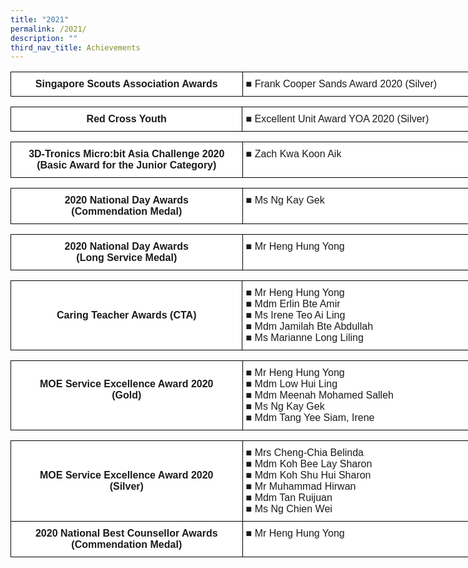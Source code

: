 ```yaml
---
title: "2021"
permalink: /2021/
description: ""
third_nav_title: Achievements
---
```


<style type="text/css">
.tg  {border-collapse:collapse;border-spacing:0;}
.tg td{border-color:black;border-style:solid;border-width:1px;font-family:Arial, sans-serif;font-size:14px;
  overflow:hidden;padding:10px 5px;word-break:normal;}
.tg th{border-color:black;border-style:solid;border-width:1px;font-family:Arial, sans-serif;font-size:14px;
  font-weight:normal;overflow:hidden;padding:10px 5px;word-break:normal;}
.tg .tg-5sko{background-color:#FFF;font-size:16px;text-align:left;vertical-align:top}
.tg .tg-cawn{background-color:#FFF;font-size:16px;font-weight:bold;text-align:center;vertical-align:top}
</style>
<table class="tg" style="undefined;table-layout: fixed; width: 742px">
<colgroup>
<col style="width: 371px">
<col style="width: 371px">
</colgroup>
<thead>
  <tr>
    <td class="tg-cawn">Singapore Scouts Association Awards</td>
    <td class="tg-5sko">■ Frank Cooper Sands Award 2020 (Silver)</td>
  </tr>
</thead>
</table>

<style type="text/css">
.tg  {border-collapse:collapse;border-spacing:0;}
.tg td{border-color:black;border-style:solid;border-width:1px;font-family:Arial, sans-serif;font-size:14px;
  overflow:hidden;padding:10px 5px;word-break:normal;}
.tg th{border-color:black;border-style:solid;border-width:1px;font-family:Arial, sans-serif;font-size:14px;
  font-weight:normal;overflow:hidden;padding:10px 5px;word-break:normal;}
.tg .tg-5sko{background-color:#FFF;font-size:16px;text-align:left;vertical-align:top}
.tg .tg-cawn{background-color:#FFF;font-size:16px;font-weight:bold;text-align:center;vertical-align:top}
</style>
<table class="tg" style="undefined;table-layout: fixed; width: 742px">
<colgroup>
<col style="width: 371px">
<col style="width: 371px">
</colgroup>
<thead>
  <tr>
    <td class="tg-cawn">Red Cross Youth</td>
    <td class="tg-5sko">■ Excellent Unit Award YOA 2020 (Silver)</td>
  </tr>
</thead>
</table>

<style type="text/css">
.tg  {border-collapse:collapse;border-spacing:0;}
.tg td{border-color:black;border-style:solid;border-width:1px;font-family:Arial, sans-serif;font-size:14px;
  overflow:hidden;padding:10px 5px;word-break:normal;}
.tg th{border-color:black;border-style:solid;border-width:1px;font-family:Arial, sans-serif;font-size:14px;
  font-weight:normal;overflow:hidden;padding:10px 5px;word-break:normal;}
.tg .tg-5sko{background-color:#FFF;font-size:16px;text-align:left;vertical-align:top}
.tg .tg-cawn{background-color:#FFF;font-size:16px;font-weight:bold;text-align:center;vertical-align:top}
</style>
<table class="tg" style="undefined;table-layout: fixed; width: 742px">
<colgroup>
<col style="width: 371px">
<col style="width: 371px">
</colgroup>
<thead>
  <tr>
    <td class="tg-cawn">3D‐Tronics Micro:bit Asia Challenge 2020<br>(Basic Award for the Junior Category)<br></td>
    <td class="tg-5sko">■ Zach Kwa Koon Aik</td>
  </tr>
</thead>
</table>

<style type="text/css">
.tg  {border-collapse:collapse;border-spacing:0;}
.tg td{border-color:black;border-style:solid;border-width:1px;font-family:Arial, sans-serif;font-size:14px;
  overflow:hidden;padding:10px 5px;word-break:normal;}
.tg th{border-color:black;border-style:solid;border-width:1px;font-family:Arial, sans-serif;font-size:14px;
  font-weight:normal;overflow:hidden;padding:10px 5px;word-break:normal;}
.tg .tg-5sko{background-color:#FFF;font-size:16px;text-align:left;vertical-align:top}
.tg .tg-cawn{background-color:#FFF;font-size:16px;font-weight:bold;text-align:center;vertical-align:top}
</style>
<table class="tg" style="undefined;table-layout: fixed; width: 742px">
<colgroup>
<col style="width: 371px">
<col style="width: 371px">
</colgroup>
<thead>
  <tr>
    <td class="tg-cawn">2020 National Day Awards<br>(Commendation Medal)</td>
    <td class="tg-5sko">■ Ms Ng Kay Gek</td>
  </tr>
</thead>
</table>

<style type="text/css">
.tg  {border-collapse:collapse;border-spacing:0;}
.tg td{border-color:black;border-style:solid;border-width:1px;font-family:Arial, sans-serif;font-size:14px;
  overflow:hidden;padding:10px 5px;word-break:normal;}
.tg th{border-color:black;border-style:solid;border-width:1px;font-family:Arial, sans-serif;font-size:14px;
  font-weight:normal;overflow:hidden;padding:10px 5px;word-break:normal;}
.tg .tg-5sko{background-color:#FFF;font-size:16px;text-align:left;vertical-align:top}
.tg .tg-cawn{background-color:#FFF;font-size:16px;font-weight:bold;text-align:center;vertical-align:top}
</style>
<table class="tg" style="undefined;table-layout: fixed; width: 742px">
<colgroup>
<col style="width: 371px">
<col style="width: 371px">
</colgroup>
<thead>
  <tr>
    <td class="tg-cawn">2020 National Day Awards<br>(Long Service Medal)</td>
    <td class="tg-5sko">■ Mr Heng Hung Yong</td>
  </tr>
</thead>
</table>

<style type="text/css">
.tg  {border-collapse:collapse;border-spacing:0;}
.tg td{border-color:black;border-style:solid;border-width:1px;font-family:Arial, sans-serif;font-size:14px;
  overflow:hidden;padding:10px 5px;word-break:normal;}
.tg th{border-color:black;border-style:solid;border-width:1px;font-family:Arial, sans-serif;font-size:14px;
  font-weight:normal;overflow:hidden;padding:10px 5px;word-break:normal;}
.tg .tg-5sko{background-color:#FFF;font-size:16px;text-align:left;vertical-align:top}
.tg .tg-cawn{background-color:#FFF;font-size:16px;font-weight:bold;text-align:center;vertical-align:top}
</style>
<table class="tg" style="undefined;table-layout: fixed; width: 742px">
<colgroup>
<col style="width: 371px">
<col style="width: 371px">
</colgroup>
<thead>
  <tr>
    <td class="tg-cawn"><br><br>Caring Teacher Awards (CTA)</td>
    <td class="tg-5sko">■ Mr Heng Hung Yong<br>■ Mdm Erlin Bte Amir<br>■ Ms Irene Teo Ai Ling<br>■ Mdm Jamilah Bte Abdullah<br>■ Ms Marianne Long Liling</td>
  </tr>
</thead>
</table>

<style type="text/css">
.tg  {border-collapse:collapse;border-spacing:0;}
.tg td{border-color:black;border-style:solid;border-width:1px;font-family:Arial, sans-serif;font-size:14px;
  overflow:hidden;padding:10px 5px;word-break:normal;}
.tg th{border-color:black;border-style:solid;border-width:1px;font-family:Arial, sans-serif;font-size:14px;
  font-weight:normal;overflow:hidden;padding:10px 5px;word-break:normal;}
.tg .tg-5sko{background-color:#FFF;font-size:16px;text-align:left;vertical-align:top}
.tg .tg-cawn{background-color:#FFF;font-size:16px;font-weight:bold;text-align:center;vertical-align:top}
</style>
<table class="tg" style="undefined;table-layout: fixed; width: 742px">
<colgroup>
<col style="width: 371px">
<col style="width: 371px">
</colgroup>
<thead>
  <tr>
    <td class="tg-cawn"><br>MOE Service Excellence Award 2020<br>(Gold)<br></td>
    <td class="tg-5sko">■ Mr Heng Hung Yong<br>■ Mdm Low Hui Ling<br>■ Mdm Meenah Mohamed Salleh<br>■ Ms Ng Kay Gek<br>■ Mdm Tang Yee Siam, Irene</td>
  </tr>
</thead>
</table>


<style type="text/css">
.tg  {border-collapse:collapse;border-spacing:0;}
.tg td{border-color:black;border-style:solid;border-width:1px;font-family:Arial, sans-serif;font-size:14px;
  overflow:hidden;padding:10px 5px;word-break:normal;}
.tg th{border-color:black;border-style:solid;border-width:1px;font-family:Arial, sans-serif;font-size:14px;
  font-weight:normal;overflow:hidden;padding:10px 5px;word-break:normal;}
.tg .tg-5sko{background-color:#FFF;font-size:16px;text-align:left;vertical-align:top}
.tg .tg-cawn{background-color:#FFF;font-size:16px;font-weight:bold;text-align:center;vertical-align:top}
</style>
<table class="tg" style="undefined;table-layout: fixed; width: 742px">
<colgroup>
<col style="width: 371px">
<col style="width: 371px">
</colgroup>
<thead>
  <tr>
    <td class="tg-cawn"><br><br>MOE Service Excellence Award 2020<br>(Silver)<br></td>
    <td class="tg-5sko">■ Mrs Cheng-Chia Belinda<br>■ Mdm Koh Bee Lay Sharon<br>■ Mdm Koh Shu Hui Sharon<br>■ Mr Muhammad Hirwan<br>■ Mdm Tan Ruijuan<br>■ Ms Ng Chien Wei</td>
  </tr>
</thead>
<thead>
  <tr>
    <td class="tg-cawn">2020 National Best Counsellor Awards<br>(Commendation Medal)</td>
    <td class="tg-5sko">■ Mr Heng Hung Yong</td>
  </tr>
</thead>
</table>